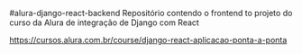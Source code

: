 #alura-django-react-backend
Repositório contendo o frontend to projeto do curso da Alura de integração de Django com React

https://cursos.alura.com.br/course/django-react-aplicacao-ponta-a-ponta
